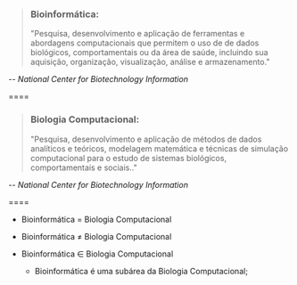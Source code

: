 <!-- .slide: data-background="img/motivation.jpg" -->

> ### Bioinformática:
>
> "Pesquisa, desenvolvimento e aplicação de ferramentas e abordagens computacionais que permitem o uso de de dados biológicos, comportamentais ou da área de saúde, incluindo sua aquisição, organização, visualização, análise e armazenamento."

-- <cite>National Center for Biotechnology Information</cite>

====

<!-- .slide: data-background="img/motivation.jpg" -->

> ### Biologia Computacional:
>
> "Pesquisa, desenvolvimento e aplicação de métodos de dados analíticos e teóricos, modelagem matemática e técnicas de simulação computacional para o estudo de sistemas biológicos, comportamentais e sociais.."

-- <cite>National Center for Biotechnology Information</cite>

====

<!-- .slide: data-background="img/motivation.jpg" -->

- Bioinformática = Biologia Computacional

- Bioinformática ≠ Biologia Computacional

- Bioinformática ∈ Biologia Computacional
  - Bioinformática é uma subárea da Biologia Computacional;
